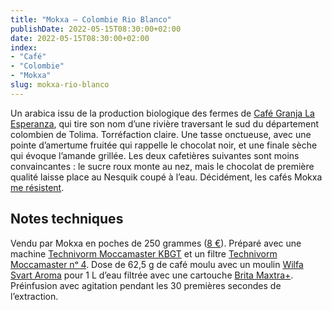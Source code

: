 ```yaml
---
title: "Mokxa — Colombie Rio Blanco"
publishDate: 2022-05-15T08:30:00+02:00
date: 2022-05-15T08:30:00+02:00
index:
- "Café"
- "Colombie"
- "Mokxa"
slug: mokxa-rio-blanco
---
```


Un arabica issu de la production biologique des fermes de [Café Granja La Esperanza](https://cafegranjalaesperanza.com), qui tire son nom d’une rivière traversant le sud du département colombien de Tolima. Torréfaction claire. Une tasse onctueuse, avec une pointe d’amertume fruitée qui rappelle le chocolat noir, et une finale sèche qui évoque l’amande grillée. Les deux cafetières suivantes sont moins convaincantes : le sucre roux monte au nez, mais le chocolat de première qualité laisse place au Nesquik coupé à l’eau. Décidément, les cafés Mokxa [me résistent](https://zinzolin.fr/tasses/mokxa-guatemala-quetzalito/).

## Notes techniques

Vendu par Mokxa en poches de 250 grammes ([8 €](https://shop.cafemokxa.com/nos-cafes/267-3430-colombie-bio-rio-blanco.html#/25-conditionnement-250grs/29-mouture-grains)). Préparé avec une machine [Technivorm Moccamaster KBGT](https://amzn.to/3oKQ0KJ) et un filtre [Technivorm Moccamaster nᵒ 4](https://amzn.to/3mamexu). Dose de 62,5 g de café moulu avec un moulin [Wilfa Svart Aroma](https://amzn.to/38zVkdx) pour 1 L d’eau filtrée avec une cartouche [Brita Maxtra+](https://amzn.to/2WariXS). Préinfusion avec agitation pendant les 30 premières secondes de l’extraction.